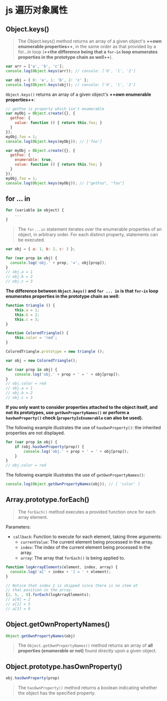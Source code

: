 # js 遍历对象属性


## Object.keys()

> The Object.keys() method returns an array of a given object's **++own enumerable properties++**, in the same order as that provided by a for...in loop (**++the difference being that a `for-in` loop enumerates properties in the prototype chain as well++**).

```js
var arr = ['a', 'b', 'c'];
console.log(Object.keys(arr)); // console: ['0', '1', '2']

var obj = { 0: 'a', 1: 'b', 2: 'c' };
console.log(Object.keys(obj)); // console: ['0', '1', '2']
```

`Object.keys()` returns an array of a given object's **++own enumerable properties++**:
```js
// getFoo is property which isn't enumerable
var myObj = Object.create({}, {
  getFoo: {
    value: function () { return this.foo; }
  }
});
myObj.foo = 1;
console.log(Object.keys(myObj)); // ['foo']
```
```js
var myObj = Object.create({}, {
  getFoo: {
    enumerable: true,
    value: function () { return this.foo; }
  }
});
myObj.foo = 1;
console.log(Object.keys(myObj)); // ["getFoo", "foo"]
```


## for ... in

```js
for (variable in object) {
    ...
}
```

> The `for...in` statement iterates over the enumerable properties of an object, in arbitrary order. For each distinct property, statements can be executed.

```js
var obj = { a: 1, b: 2, c: 3 };

for (var prop in obj) {
  console.log('obj.' + prop, '=', obj[prop]);
}
// obj.a = 1
// obj.b = 2
// obj.c = 3
```

**The difference between `Object.keys()` and `for ... in` is that `for-in` loop enumerates properties in the prototype chain as well:**

```js
function triangle () {
    this.a = 1;
    this.b = 2;
    this.c = 3;
}

function ColoredTriangle() {
    this.color = 'red';
}

ColoredTriangle.prototype = new triangle ();

var obj = new ColoredTriangle();

for (var prop in obj) {
    console.log('obj.' + prop + ' = ' + obj[prop]);
}
// obj.color = red
// obj.a = 1
// obj.b = 2
// obj.c = 3
```

**If you only want to consider properties attached to the object itself, and not its prototypes, use `getOwnPropertyNames()` or perform a `hasOwnProperty()` check (`propertyIsEnumerable` can also be used).**

The following example illustrates the use of `hasOwnProperty()`: the inherited properties are not displayed.

```js
for (var prop in obj) {
    if (obj.hasOwnProperty(prop)) {
        console.log('obj.' + prop + ' = ' + obj[prop]);
    }
}
// obj.color = red
```

The following example illustrates the use of `getOwnPropertyNames()`:

```js
console.log(Object.getOwnPropertyNames(obj)); // [ 'color' ]
```


## Array.prototype.forEach()

> The `forEach()` method executes a provided function once for each array element.

Parameters:

- `callback`: Function to execute for each element, taking three arguments:
    - `currentValue`: The current element being processed in the array.
    - `index`: The index of the current element being processed in the array.
    - `array`: The array that `forEach()` is being applied to.

```js
function logArrayElements(element, index, array) {
  console.log('a[' + index + '] = ' + element);
}

// Notice that index 2 is skipped since there is no item at
// that position in the array.
[2, 5, , 9].forEach(logArrayElements);
// a[0] = 2
// a[1] = 5
// a[3] = 9
```


## Object.getOwnPropertyNames()

```js
Object.getOwnPropertyNames(obj)
```

> The `Object.getOwnPropertyNames()` method returns an array of **all properties (enumerable or not)** found directly upon a given object.


## Object.prototype.hasOwnProperty()

```js
obj.hasOwnProperty(prop)
```

> The `hasOwnProperty()` method returns a boolean indicating whether the object has the specified property.